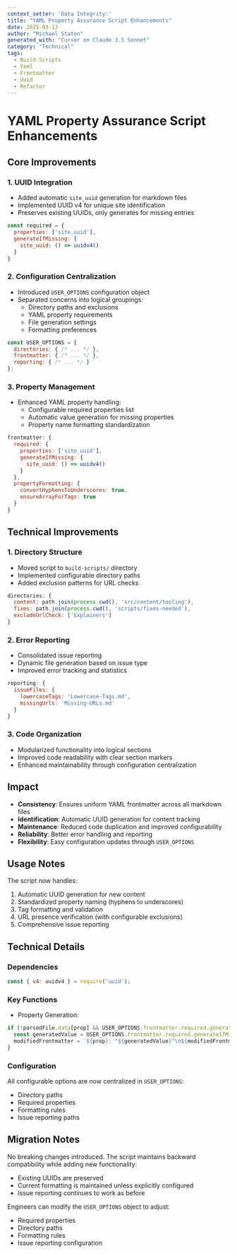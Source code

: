 ```yaml
---
context_setter: 'Data Integrity:'
title: "YAML Property Assurance Script Enhancements"
date: 2025-03-13
author: "Michael Staton"
generated_with: "Cursor on Claude 3.5 Sonnet"
category: "Technical"
tags:
  - Build-Scripts
  - Yaml
  - Frontmatter
  - Uuid
  - Refactor
---
```


# YAML Property Assurance Script Enhancements

## Core Improvements

### 1. UUID Integration
- Added automatic `site_uuid` generation for markdown files
- Implemented UUID v4 for unique site identification
- Preserves existing UUIDs, only generates for missing entries
```javascript
const required = {
  properties: ['site_uuid'],
  generateIfMissing: {
    site_uuid: () => uuidv4()
  }
}
```

### 2. Configuration Centralization
- Introduced `USER_OPTIONS` configuration object
- Separated concerns into logical groupings:
  - Directory paths and exclusions
  - YAML property requirements
  - File generation settings
  - Formatting preferences
```javascript
const USER_OPTIONS = {
  directories: { /* ... */ },
  frontmatter: { /* ... */ },
  reporting: { /* ... */ }
};
```

### 3. Property Management
- Enhanced YAML property handling:
  - Configurable required properties list
  - Automatic value generation for missing properties
  - Property name formatting standardization
```javascript
frontmatter: {
  required: {
    properties: ['site_uuid'],
    generateIfMissing: {
      site_uuid: () => uuidv4()
    }
  },
  propertyFormatting: {
    convertHyphensToUnderscores: true,
    ensureArrayForTags: true
  }
}
```

## Technical Improvements

### 1. Directory Structure
- Moved script to `build-scripts/` directory
- Implemented configurable directory paths
- Added exclusion patterns for URL checks
```javascript
directories: {
  content: path.join(process.cwd(), 'src/content/tooling'),
  fixes: path.join(process.cwd(), 'scripts/fixes-needed'),
  excludeUrlCheck: ['Explainers']
}
```

### 2. Error Reporting
- Consolidated issue reporting
- Dynamic file generation based on issue type
- Improved error tracking and statistics
```javascript
reporting: {
  issueFiles: {
    lowercaseTags: 'Lowercase-Tags.md',
    missingUrls: 'Missing-URLs.md'
  }
}
```

### 3. Code Organization
- Modularized functionality into logical sections
- Improved code readability with clear section markers
- Enhanced maintainability through configuration centralization

## Impact

- **Consistency**: Ensures uniform YAML frontmatter across all markdown files
- **Identification**: Automatic UUID generation for content tracking
- **Maintenance**: Reduced code duplication and improved configurability
- **Reliability**: Better error handling and reporting
- **Flexibility**: Easy configuration updates through `USER_OPTIONS`

## Usage Notes

The script now handles:
1. Automatic UUID generation for new content
2. Standardized property naming (hyphens to underscores)
3. Tag formatting and validation
4. URL presence verification (with configurable exclusions)
5. Comprehensive issue reporting

## Technical Details

### Dependencies
```javascript
const { v4: uuidv4 } = require('uuid');
```

### Key Functions
- Property Generation:
```javascript
if (!parsedFile.data[prop] && USER_OPTIONS.frontmatter.required.generateIfMissing[prop]) {
  const generatedValue = USER_OPTIONS.frontmatter.required.generateIfMissing[prop]();
  modifiedFrontmatter = `${prop}: "${generatedValue}"\n${modifiedFrontmatter}`;
}
```

### Configuration
All configurable options are now centralized in `USER_OPTIONS`:
- Directory paths
- Required properties
- Formatting rules
- Issue reporting paths

## Migration Notes

No breaking changes introduced. The script maintains backward compatibility while adding new functionality:
- Existing UUIDs are preserved
- Current formatting is maintained unless explicitly configured
- Issue reporting continues to work as before

Engineers can modify the `USER_OPTIONS` object to adjust:
- Required properties
- Directory paths
- Formatting rules
- Issue reporting configuration
